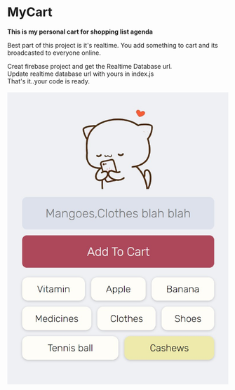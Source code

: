 # MyCart
<b>This is my personal cart for shopping list agenda</b> <br>

Best part of this project is it's realtime. You add something to cart and its broadcasted to everyone online.<br>

Creat firebase project and get the Realtime Database url. <br>
Update realtime database url with yours in index.js<br>
That's it..your code is ready.<br>
<br>
<img src="https://github.com/gpalve/myCart/blob/main/ss.jpg?raw=true"><br>
